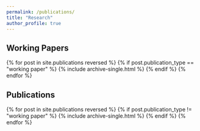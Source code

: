 ```yaml
---
permalink: /publications/
title: "Research"
author_profile: true
---
```


## Working Papers

{% for post in site.publications reversed %}
  {% if post.publication_type == "working paper" %}
    {% include archive-single.html %}
  {% endif %}
{% endfor %}

## Publications

{% for post in site.publications reversed %}
  {% if post.publication_type != "working paper" %}
    {% include archive-single.html %}
  {% endif %}
{% endfor %}
